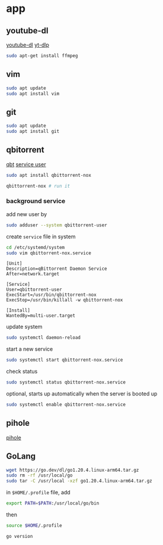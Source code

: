 # app

## youtube-dl

[youtube-dl](https://github.com/ytdl-org/youtube-dl)
[yt-dlp](https://github.com/yt-dlp/yt-dlp/wiki/Installation)

```sh
sudo apt-get install ffmpeg
```

## vim

```sh
sudo apt update
sudo apt install vim
```

## git

```sh
sudo apt update
sudo apt install git
```

## qbitorrent

[qbt](https://pimylifeup.com/raspberry-pi-qbittorrent/)
[service user](https://linuxhomeserver.com/applications/install-torrent-client/)

```sh
sudo apt install qbittorrent-nox

qbittorrent-nox # run it
```

### background service

add new user by

```sh
sudo adduser --system qbittorrent-user
```

create `service` file in system

```sh
cd /etc/systemd/system
sudo vim qbittorrent-nox.service
```

```vim
[Unit]
Description=qBittorrent Daemon Service
After=network.target

[Service]
User=qbittorrent-user
ExecStart=/usr/bin/qbittorrent-nox
ExecStop=/usr/bin/killall -w qbittorrent-nox

[Install]
WantedBy=multi-user.target
```

update system

```sh
sudo systemctl daemon-reload
```

start a new service

```sh
sudo systemctl start qbittorrent-nox.service
```

check status

```sh
sudo systemctl status qbittorrent-nox.service
```

optional, starts up automatically when the server is booted up

```sh
sudo systemctl enable qbittorrent-nox.service
```

## pihole

[pihole](https://docs.pi-hole.net/core/pihole-command/)

## GoLang

```sh
wget https://go.dev/dl/go1.20.4.linux-arm64.tar.gz
sudo rm -rf /usr/local/go
sudo tar -C /usr/local -xzf go1.20.4.linux-arm64.tar.gz
```

in `$HOME/.profile` file, add

```sh
export PATH=$PATH:/usr/local/go/bin
```

then

```sh
source $HOME/.profile
```

```sh
go version
```
